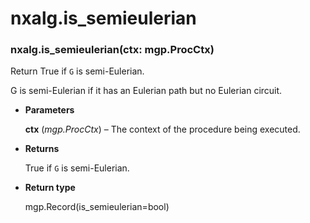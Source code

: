 # nxalg.is_semieulerian


### nxalg.is_semieulerian(ctx: mgp.ProcCtx)
Return True if `G` is semi-Eulerian.

G is semi-Eulerian if it has an Eulerian path but no Eulerian circuit.


* **Parameters**

    **ctx** (*mgp.ProcCtx*) – The context of the procedure being executed.



* **Returns**

    True if `G` is semi-Eulerian.



* **Return type**

    mgp.Record(is_semieulerian=bool)
